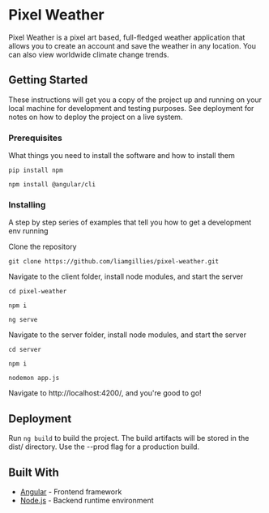# Pixel Weather

Pixel Weather is a pixel art based, full-fledged weather application that allows you to create an account and save the weather in any location. You can also view worldwide climate change trends.

## Getting Started

These instructions will get you a copy of the project up and running on your local machine for development and testing purposes. See deployment for notes on how to deploy the project on a live system.

### Prerequisites

What things you need to install the software and how to install them

```
pip install npm

npm install @angular/cli
```

### Installing

A step by step series of examples that tell you how to get a development env running

Clone the repository

```
git clone https://github.com/liamgillies/pixel-weather.git
```

Navigate to the client folder, install node modules, and start the server

```
cd pixel-weather

npm i

ng serve
```

Navigate to the server folder, install node modules, and start the server

```
cd server

npm i

nodemon app.js
```
Navigate to http://localhost:4200/, and you're good to go!

## Deployment

Run ```ng build``` to build the project. The build artifacts will be stored in the dist/ directory. Use the --prod flag for a production build.

## Built With

* [Angular](https://angular.io/) - Frontend framework
* [Node.js](https://nodejs.org/en/) - Backend runtime environment
